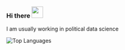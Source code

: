 ### Hi there <img src="https://raw.githubusercontent.com/MartinHeinz/MartinHeinz/master/wave.gif" width="30px">

I am usually working in political data science

![Top Languages](https://github-readme-stats.vercel.app/api/top-langs/?username=mateoservent&hide=javascript,html,css,scss,tex,ts,php&langs_count=2&theme=transparent&layout=compact)



<!--
**mateoservent/mateoservent** is a ✨ _special_ ✨ repository because its `README.md` (this file) appears on your GitHub profile.

Here are some ideas to get you started:

- 🔭 I’m currently working on ...
- 🌱 I’m currently learning ...
- 👯 I’m looking to collaborate on ...
- 🤔 I’m looking for help with ...
- 💬 Ask me about ...
- 📫 How to reach me: ...
- 😄 Pronouns: ...
- ⚡ Fun fact: ...
-->
